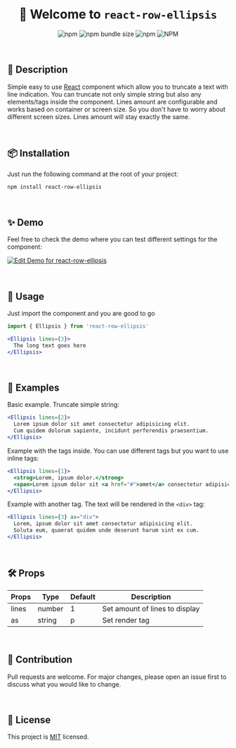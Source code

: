 <h1 align="center">🖖 Welcome to <code>react-row-ellipsis</code></h1>

<p align="center">
  <img alt="npm" src="https://img.shields.io/npm/v/react-row-ellipsis?color=yellow" />
  <img alt="npm bundle size" src="https://img.shields.io/bundlephobia/minzip/react-row-ellipsis?label=size" />
  <img alt="npm" src="https://img.shields.io/npm/dt/react-row-ellipsis" />
  <img alt="NPM" src="https://img.shields.io/npm/l/react-row-ellipsis" />
</p>
<p>&nbsp;</p>

## 📄 Description

Simple easy to use [React](https://reactjs.org) component which allow you to truncate a text with line indication. You can truncate not only simple string but also any elements/tags inside the component. Lines amount are configurable and works based on container or screen size. So you don't have to worry about different screen sizes. Lines amount will stay exactly the same.
<p>&nbsp;</p>

## 📦 Installation

Just run the following command at the root of your project:

```bash
npm install react-row-ellipsis
```
<p>&nbsp;</p>

## ✨ Demo

Feel free to check the demo where you can test different settings for the component:

[![Edit Demo for react-row-ellipsis](https://codesandbox.io/static/img/play-codesandbox.svg)](https://codesandbox.io/s/demo-for-react-row-ellipsis-ok3tbe?fontsize=14&theme=dark&view=preview)
<p>&nbsp;</p>

## 🚀 Usage

Just import the component and you are good to go
 
```jsx
import { Ellipsis } from 'react-row-ellipsis'
```

```jsx
<Ellipsis lines={3}>
  The long text goes here
</Ellipsis>
```
<p>&nbsp;</p>

## 🌉 Examples

Basic example. Truncate simple string:


```jsx
<Ellipsis lines={2}>
  Lorem ipsum dolor sit amet consectetur adipisicing elit.
  Cum quidem dolorum sapiente, incidunt perferendis praesentium.
</Ellipsis>
```

Example with the tags inside. You can use different tags but you want to use inline tags:

```jsx
<Ellipsis lines={1}>
  <strog>Lorem, ipsum dolor.</strong>
  <span>Lorem ipsum dolor sit <a href="#">amet</a> consectetur adipisicing elit.</span>
</Ellipsis>
```
Example with another tag. The text will be rendered in the `<div>` tag:

```jsx
<Ellipsis lines={3} as="div">
  Lorem, ipsum dolor sit amet consectetur adipisicing elit.
  Soluta eum, quaerat quidem unde deserunt harum sint ex cum.
</Ellipsis>
```
<p>&nbsp;</p>

## 🛠 Props

| Props | Type   | Default | Description                    |
|-------|--------|---------|--------------------------------|
| lines | number | 1       | Set amount of lines to display |
| as    | string | p       | Set render tag                 |
<p>&nbsp;</p>

## 🤝 Contribution

Pull requests are welcome. For major changes, please open an issue first to discuss what you would like to change.
<p>&nbsp;</p>

## 📝 License
This project is [MIT](https://choosealicense.com/licenses/mit/) licensed.

